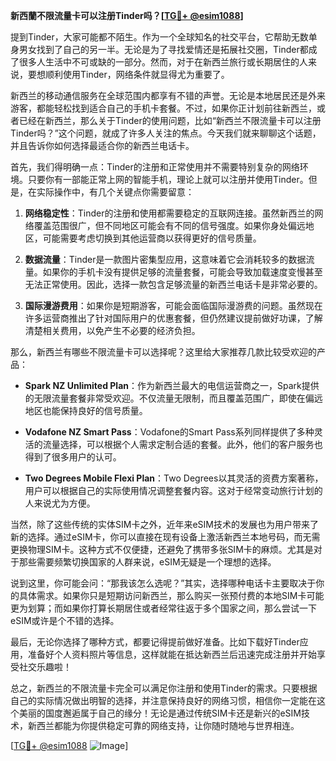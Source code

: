 **新西蘭不限流量卡可以注册Tinder吗？[[TG💪+ @esim1088](https://t.me/s/esim1088)]**

提到Tinder，大家可能都不陌生。作为一个全球知名的社交平台，它帮助无数单身男女找到了自己的另一半。无论是为了寻找爱情还是拓展社交圈，Tinder都成了很多人生活中不可或缺的一部分。然而，对于在新西兰旅行或长期居住的人来说，要想顺利使用Tinder，网络条件就显得尤为重要了。

新西兰的移动通信服务在全球范围内都享有不错的声誉。无论是本地居民还是外来游客，都能轻松找到适合自己的手机卡套餐。不过，如果你正计划前往新西兰，或者已经在新西兰，那么关于Tinder的使用问题，比如“新西兰不限流量卡可以注册Tinder吗？”这个问题，就成了许多人关注的焦点。今天我们就来聊聊这个话题，并且告诉你如何选择最适合你的新西兰电话卡。

首先，我们得明确一点：Tinder的注册和正常使用并不需要特别复杂的网络环境。只要你有一部能正常上网的智能手机，理论上就可以注册并使用Tinder。但是，在实际操作中，有几个关键点你需要留意：

1. **网络稳定性**：Tinder的注册和使用都需要稳定的互联网连接。虽然新西兰的网络覆盖范围很广，但不同地区可能会有不同的信号强度。如果你身处偏远地区，可能需要考虑切换到其他运营商以获得更好的信号质量。

2. **数据流量**：Tinder是一款图片密集型应用，这意味着它会消耗较多的数据流量。如果你的手机卡没有提供足够的流量套餐，可能会导致加载速度变慢甚至无法正常使用。因此，选择一款包含足够流量的新西兰电话卡是非常必要的。

3. **国际漫游费用**：如果你是短期游客，可能会面临国际漫游费的问题。虽然现在许多运营商推出了针对国际用户的优惠套餐，但仍然建议提前做好功课，了解清楚相关费用，以免产生不必要的经济负担。

那么，新西兰有哪些不限流量卡可以选择呢？这里给大家推荐几款比较受欢迎的产品：

- **Spark NZ Unlimited Plan**：作为新西兰最大的电信运营商之一，Spark提供的无限流量套餐非常受欢迎。不仅流量无限制，而且覆盖范围广，即使在偏远地区也能保持良好的信号质量。
  
- **Vodafone NZ Smart Pass**：Vodafone的Smart Pass系列同样提供了多种灵活的流量选择，可以根据个人需求定制合适的套餐。此外，他们的客户服务也得到了很多用户的认可。

- **Two Degrees Mobile Flexi Plan**：Two Degrees以其灵活的资费方案著称，用户可以根据自己的实际使用情况调整套餐内容。这对于经常变动旅行计划的人来说尤为方便。

当然，除了这些传统的实体SIM卡之外，近年来eSIM技术的发展也为用户带来了新的选择。通过eSIM卡，你可以直接在现有设备上激活新西兰本地号码，而无需更换物理SIM卡。这种方式不仅便捷，还避免了携带多张SIM卡的麻烦。尤其是对于那些需要频繁切换国家的人群来说，eSIM无疑是一个理想的选择。

说到这里，你可能会问：“那我该怎么选呢？”其实，选择哪种电话卡主要取决于你的具体需求。如果你只是短期访问新西兰，那么购买一张预付费的本地SIM卡可能更为划算；而如果你打算长期居住或者经常往返于多个国家之间，那么尝试一下eSIM或许是个不错的选择。

最后，无论你选择了哪种方式，都要记得提前做好准备。比如下载好Tinder应用，准备好个人资料照片等信息，这样就能在抵达新西兰后迅速完成注册并开始享受社交乐趣啦！

总之，新西兰的不限流量卡完全可以满足你注册和使用Tinder的需求。只要根据自己的实际情况做出明智的选择，并注意保持良好的网络习惯，相信你一定能在这个美丽的国度邂逅属于自己的缘分！无论是通过传统SIM卡还是新兴的eSIM技术，新西兰都能为你提供稳定可靠的网络支持，让你随时随地与世界相连。

[[TG💪+ @esim1088](https://t.me/s/esim1088) ![Image](https://i.postimg.cc/4NQfJmqS/Snipaste-2025-05-13-00-14-12.png)]